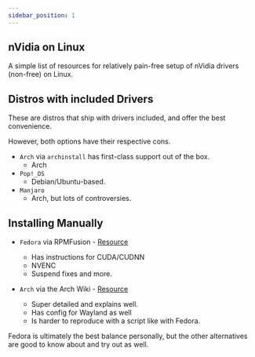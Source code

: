 ```yaml
---
sidebar_position: 1
---
```


## nVidia on Linux

A simple list of resources for relatively pain-free setup of nVidia drivers (non-free) on Linux.

## Distros with included Drivers
These are distros that ship with drivers included, and offer the best convenience.

However, both options have their respective cons.

- `Arch` via `archinstall` has first-class support out of the box.
	- Arch
- `Pop!_OS`
	- Debian/Ubuntu-based.
- `Manjaro`
	- Arch, but lots of controversies.

## Installing Manually

- `Fedora` via RPMFusion - [Resource](https://rpmfusion.org/Howto/NVIDIA#Current_GeForce.2FQuadro.2FTesla)
	- Has instructions for CUDA/CUDNN
	- NVENC
	- Suspend fixes and more.

- `Arch` via the Arch Wiki - [Resource](https://wiki.archlinux.org/title/NVIDIA)
	- Super detailed and explains well.
	- Has config for Wayland as well
	- Is harder to reproduce with a script like with Fedora.

Fedora is ultimately the best balance personally, but the other alternatives are good to know about and try out as well.
